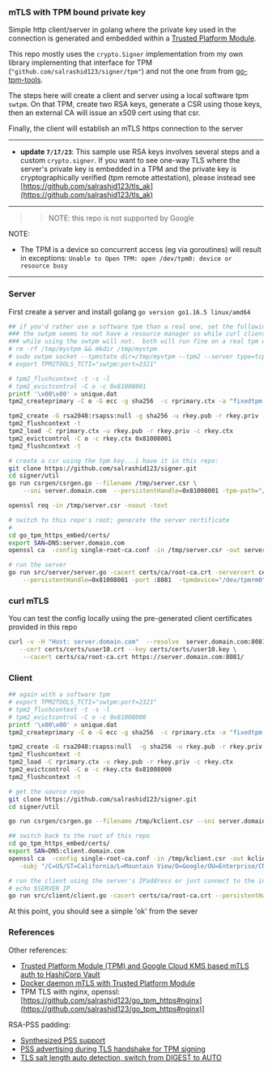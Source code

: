 ### mTLS with TPM bound private key

Simple http client/server in golang where the private key used in the connection is generated and embedded within a [Trusted Platform Module](https://trustedcomputinggroup.org/resource/trusted-platform-module-tpm-summary/).

This repo mostly uses the `crypto.Signer` implementation from my own library implementing that interface for TPM (`"github.com/salrashid123/signer/tpm"`) and not the one from  from [go-tpm-tools](https://godoc.org/github.com/google/go-tpm-tools/tpm2tools#Key.GetSigner). 

The steps here will create a client and server using a local software tpm `swtpm`. On that TPM, create two RSA keys, generate a CSR using those keys, then an external CA will issue an x509 cert using that csr.

Finally, the client will establish an mTLS https connection to the server

---

* **update `7/17/23`**:  This sample use RSA keys involves several steps and a custom `crypto.signer`.   If you want to see one-way TLS where the server's private key is embedded in a TPM and the private key is cryptographically verified (tpm remote attestation), please instead see [https://github.com/salrashid123/tls_ak](https://github.com/salrashid123/tls_ak)

---

>> NOTE: this repo is not supported by Google


NOTE:

- The TPM is a device so concurrent access (eg via goroutines) will result in exceptions:
  `Unable to Open TPM: open /dev/tpm0: device or resource busy`

---
### Server

First create a server and install golang `go version go1.16.5 linux/amd64`

```bash
## if you'd rather use a software tpm than a real one, set the following and use --tpm-path="127.0.0.1:2321"
### the swtpm seems to not have a resource manager so while curl client will work, running both the go client and server
### while using the swtpm will not.  both will run fine on a real tpm with a kernel resource manager
# rm -rf /tmp/myvtpm && mkdir /tmp/myvtpm
# sudo swtpm socket --tpmstate dir=/tmp/myvtpm --tpm2 --server type=tcp,port=2321 --ctrl type=tcp,port=2322 --flags not-need-init,startup-clear
# export TPM2TOOLS_TCTI="swtpm:port=2321" 

# tpm2_flushcontext -t -s -l
# tpm2_evictcontrol -C o -c 0x81008001
printf '\x00\x00' > unique.dat
tpm2_createprimary -C o -G ecc -g sha256  -c rprimary.ctx -a "fixedtpm|fixedparent|sensitivedataorigin|userwithauth|noda|restricted|decrypt" -u unique.dat

tpm2_create -G rsa2048:rsapss:null -g sha256 -u rkey.pub -r rkey.priv -C rprimary.ctx
tpm2_flushcontext -t
tpm2_load -C rprimary.ctx -u rkey.pub -r rkey.priv -c rkey.ctx
tpm2_evictcontrol -C o -c rkey.ctx 0x81008001
tpm2_flushcontext -t

# create a csr using the tpm key...i have it in this repo:
git clone https://github.com/salrashid123/signer.git
cd signer/util
go run csrgen/csrgen.go --filename /tmp/server.csr \
    --sni server.domain.com  --persistentHandle=0x81008001 -tpm-path="/dev/tpmrm0"

openssl req -in /tmp/server.csr -noout -text

# switch to this repo's root; generate the server certificate 
# 
cd go_tpm_https_embed/certs/
export SAN=DNS:server.domain.com
openssl ca  -config single-root-ca.conf -in /tmp/server.csr -out server.crt  -subj "/C=US/ST=California/L=Mountain View/O=Google/OU=Enterprise/CN=server.domain.com"  -extensions server_ext 

# run the server
go run src/server/server.go -cacert certs/ca/root-ca.crt -servercert certs/server.crt \
    --persistentHandle=0x81008001 -port :8081  -tpmdevice="/dev/tpmrm0"
```

### curl mTLS

You can test the config locally using the pre-generated client certificates provided in this repo


```bash
curl -v -H "Host: server.domain.com"  --resolve  server.domain.com:8081:127.0.0.1 \
   --cert certs/certs/user10.crt --key certs/certs/user10.key \
    --cacert certs/ca/root-ca.crt https://server.domain.com:8081/
```

### Client

```bash
## again with a software tpm
# export TPM2TOOLS_TCTI="swtpm:port=2321" 
# tpm2_flushcontext -t -s -l
# tpm2_evictcontrol -C o -c 0x81008000
printf '\x00\x00' > unique.dat
tpm2_createprimary -C o -G ecc -g sha256  -c rprimary.ctx -a "fixedtpm|fixedparent|sensitivedataorigin|userwithauth|noda|restricted|decrypt" -u unique.dat

tpm2_create -G rsa2048:rsapss:null  -g sha256 -u rkey.pub -r rkey.priv -C rprimary.ctx
tpm2_flushcontext -t
tpm2_load -C rprimary.ctx -u rkey.pub -r rkey.priv -c rkey.ctx
tpm2_evictcontrol -C o -c rkey.ctx 0x81008000
tpm2_flushcontext -t

# get the source repo
git clone https://github.com/salrashid123/signer.git
cd signer/util

go run csrgen/csrgen.go --filename /tmp/kclient.csr --sni server.domain.com  --persistentHandle=0x81008000 -tpm-path="/dev/tpmrm0"

## switch back to the root of this repo
cd go_tpm_https_embed/certs/
export SAN=DNS:client.domain.com
openssl ca  -config single-root-ca.conf -in /tmp/kclient.csr -out kclient.crt  \
   -subj "/C=US/ST=California/L=Mountain View/O=Google/OU=Enterprise/CN=client.domain.com"  -extensions client_reqext

# run the client using the server's IPaddress or just connect to the internal dns alias
# echo $SERVER_IP
go run src/client/client.go -cacert certs/ca/root-ca.crt --persistentHandle=0x81008000 --address localhost -tpm-path="/dev/tpmrm0"
```

At this point, you should see a simple 'ok' from the sever

### References

Other references:

- [Trusted Platform Module (TPM) and Google Cloud KMS based mTLS auth to HashiCorp Vault](https://github.com/salrashid123/vault_mtls_tpm)
- [Docker daemon mTLS with Trusted Platform Module](https://github.com/salrashid123/docker_daemon_tpm)
- TPM TLS with nginx, openssl:  [https://github.com/salrashid123/go_tpm_https#nginx](https://github.com/salrashid123/go_tpm_https#nginx)]

RSA-PSS padding:
- [Synthesized PSS support](https://github.com/tpm2-software/tpm2-pkcs11/issues/417)
- [PSS advertising during TLS handshake for TPM signing ](https://chromium-review.googlesource.com/c/chromium/src/+/2984231)
- [TLS salt length auto detection, switch from DIGEST to AUTO](http://openssl.6102.n7.nabble.com/RFC-TLS-salt-length-auto-detection-switch-from-DIGEST-to-AUTO-td78057.html)
